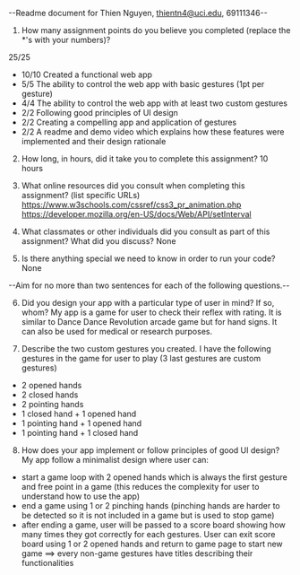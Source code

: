 --Readme document for Thien Nguyen, thientn4@uci.edu, 69111346--

1. How many assignment points do you believe you completed (replace the *'s with your numbers)?

25/25
- 10/10 Created a functional web app
- 5/5 The ability to control the web app with basic gestures (1pt per gesture)
- 4/4 The ability to control the web app with at least two custom gestures
- 2/2 Following good principles of UI design
- 2/2 Creating a compelling app and application of gestures
- 2/2 A readme and demo video which explains how these features were implemented and their design rationale

2. How long, in hours, did it take you to complete this assignment?
10 hours


3. What online resources did you consult when completing this assignment? (list specific URLs)
https://www.w3schools.com/cssref/css3_pr_animation.php
https://developer.mozilla.org/en-US/docs/Web/API/setInterval


4. What classmates or other individuals did you consult as part of this assignment? What did you discuss?
None


5. Is there anything special we need to know in order to run your code?
None


--Aim for no more than two sentences for each of the following questions.--


6. Did you design your app with a particular type of user in mind? If so, whom?
My app is a game for user to check their reflex with rating. It is similar to Dance Dance Revolution arcade game but for hand signs. It can also be used for medical or research purposes.

7. Describe the two custom gestures you created.
I have the following gestures in the game for user to play (3 last gestures are custom gestures)
- 2 opened hands
- 2 closed hands
- 2 pointing hands
- 1 closed hand + 1 opened hand
- 1 pointing hand + 1 opened hand
- 1 pointing hand + 1 closed hand


8. How does your app implement or follow principles of good UI design?
My app follow a minimalist design where user can:
- start a game loop with 2 opened hands which is always the first gesture and free point in a game (this reduces the complexity for user to understand how to use the app)
- end a game using 1 or 2 pinching hands (pinching hands are harder to be detected so it is not included in a game but is used to stop game)
- after ending a game, user will be passed to a score board showing how many times they got correctly for each gestures. User can exit score board using 1 or 2 opened hands and return to game page to start new game
==> every non-game gestures have titles describing their functionalities
